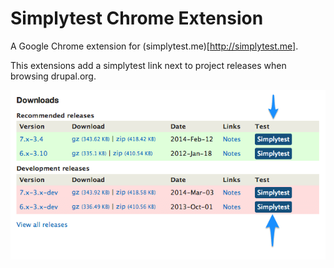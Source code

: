 Simplytest Chrome Extension
===========================

A Google Chrome extension for (simplytest.me)[http://simplytest.me].

This extensions add a simplytest link next to project releases when browsing drupal.org.

![alt tag](https://raw.githubusercontent.com/arshad/simplytest-chrome/master/app/images/screenshot.png)
